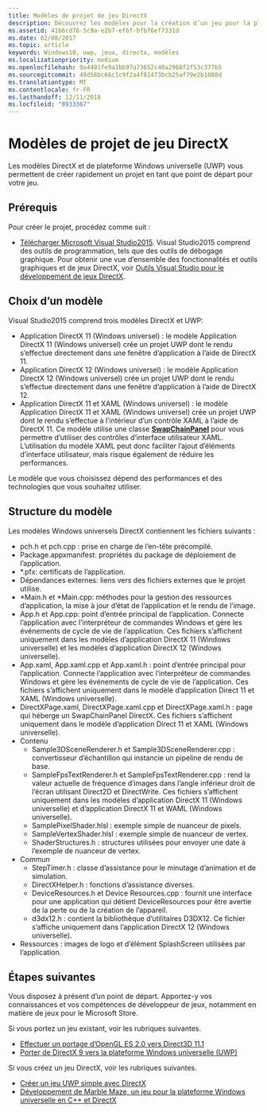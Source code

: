 ```yaml
---
title: Modèles de projet de jeu DirectX
description: Découvrez les modèles pour la création d’un jeu pour la plateforme Windows universelle (UWP) et DirectX.
ms.assetid: 41b6cd76-5c9a-e2b7-ef6f-bfbf6ef7331d
ms.date: 02/08/2017
ms.topic: article
keywords: Windows10, uwp, jeux, directx, modèles
ms.localizationpriority: medium
ms.openlocfilehash: 9a4491fe9a3bb97a73652c40a2968f2f53c377b5
ms.sourcegitcommit: 49d58bc66c1c9f2a4f81473bcb25af79e2b1088d
ms.translationtype: MT
ms.contentlocale: fr-FR
ms.lasthandoff: 12/11/2018
ms.locfileid: "8933367"
---
```

# <a name="directx-game-project-templates"></a>Modèles de projet de jeu DirectX



Les modèles DirectX et de plateforme Windows universelle (UWP) vous permettent de créer rapidement un projet en tant que point de départ pour votre jeu.

## <a name="prerequisites"></a>Prérequis


Pour créer le projet, procédez comme suit :

-   [Télécharger Microsoft Visual Studio2015](https://www.visualstudio.com/vs-2015-product-editions). Visual Studio2015 comprend des outils de programmation, tels que des outils de débogage graphique. Pour obtenir une vue d’ensemble des fonctionnalités et outils graphiques et de jeux DirectX, voir [Outils Visual Studio pour le développement de jeux DirectX](set-up-visual-studio-for-game-development.md).

## <a name="choosing-a-template"></a>Choix d’un modèle


Visual Studio2015 comprend trois modèles DirectX et UWP:

-   Application DirectX 11 (Windows universel) : le modèle Application DirectX 11 (Windows universel) crée un projet UWP dont le rendu s’effectue directement dans une fenêtre d’application à l’aide de DirectX 11.
-   Application DirectX 12 (Windows universel) : le modèle Application DirectX 12 (Windows universel) crée un projet UWP dont le rendu s’effectue directement dans une fenêtre d’application à l’aide de DirectX 12.
-   Application DirectX 11 et XAML (Windows universel) : le modèle Application DirectX 11 et XAML (Windows universel) crée un projet UWP dont le rendu s’effectue à l’intérieur d’un contrôle XAML à l’aide de DirectX 11. Ce modèle utilise une classe [**SwapChainPanel**](https://msdn.microsoft.com/library/windows/apps/dn252834) pour vous permettre d’utiliser des contrôles d’interface utilisateur XAML. L’utilisation du modèle XAML peut donc faciliter l’ajout d’éléments d’interface utilisateur, mais risque également de réduire les performances.

Le modèle que vous choisissez dépend des performances et des technologies que vous souhaitez utiliser.

## <a name="template-structure"></a>Structure du modèle


Les modèles Windows universels DirectX contiennent les fichiers suivants :

-   pch.h et pch.cpp : prise en charge de l’en-tête précompilé.
-   Package.appxmanifest: propriétés du package de déploiement de l’application.
-   \*.pfx: certificats de l’application.
-   Dépendances externes: liens vers des fichiers externes que le projet utilise.
-   \*Main.h et \*Main.cpp: méthodes pour la gestion des ressources d’application, la mise à jour d’état de l’application et le rendu de l’image.
-   App.h et App.cpp: point d’entrée principal de l’application. Connecte l’application avec l’interpréteur de commandes Windows et gère les événements de cycle de vie de l’application. Ces fichiers s’affichent uniquement dans les modèles d’application DirectX 11 (Windows universelle) et les modèles d’application DirectX 12 (Windows universelle).
-   App.xaml, App.xaml.cpp et App.xaml.h : point d’entrée principal pour l’application. Connecte l’application avec l’interpréteur de commandes Windows et gère les événements de cycle de vie de l’application. Ces fichiers s’affichent uniquement dans le modèle d’application Direct 11 et XAML (Windows universelle).
-   DirectXPage.xaml, DirectXPage.xaml.cpp et DirectXPage.xaml.h : page qui héberge un SwapChainPanel DirectX. Ces fichiers s’affichent uniquement dans le modèle d’application Direct 11 et XAML (Windows universelle).
-   Contenu
    -   Sample3DSceneRenderer.h et Sample3DSceneRenderer.cpp : convertisseur d’échantillon qui instancie un pipeline de rendu de base.
    -   SampleFpsTextRenderer.h et SampleFpsTextRenderer.cpp : rend la valeur actuelle de fréquence d’images dans l’angle inférieur droit de l’écran utilisant Direct2D et DirectWrite. Ces fichiers s’affichent uniquement dans les modèles d’application DirectX 11 (Windows universelle) et d’application DirectX 11 et WAML (Windows universelle).
    -   SamplePixelShader.hlsl : exemple simple de nuanceur de pixels.
    -   SampleVertexShader.hlsl : exemple simple de nuanceur de vertex.
    -   ShaderStructures.h : structures utilisées pour envoyer une date à l’exemple de nuanceur de vertex.
-   Commun
    -   StepTimer.h : classe d’assistance pour le minutage d’animation et de simulation.
    -   DirectXHelper.h : fonctions d’assistance diverses.
    -   DeviceResources.h et Device Resources.cpp : fournit une interface pour une application qui détient DeviceResources pour être avertie de la perte ou de la création de l’appareil.
    -   d3dx12.h : contient la bibliothèque d’utilitaires D3DX12. Ce fichier s’affiche uniquement dans l’application DirectX 12 (Windows universelle).
-   Ressources : images de logo et d’élément SplashScreen utilisées par l’application.

## <a name="next-steps"></a>Étapes suivantes


Vous disposez à présent d’un point de départ. Apportez-y vos connaissances et vos compétences de développeur de jeux, notamment en matière de jeux pour le Microsoft Store.

Si vous portez un jeu existant, voir les rubriques suivantes.

-   [Effectuer un portage d’OpenGL ES 2.0 vers Direct3D 11.1](port-from-opengl-es-2-0-to-directx-11-1.md)
-   [Porter de DirectX 9 vers la plateforme Windows universelle (UWP)](porting-your-directx-9-game-to-windows-store.md)

Si vous créez un jeu DirectX, voir les rubriques suivantes.

-   [Créer un jeu UWP simple avec DirectX](tutorial--create-your-first-uwp-directx-game.md)
-   [Développement de Marble Maze, un jeu pour la plateforme Windows universelle en C++ et DirectX](developing-marble-maze-a-windows-store-game-in-cpp-and-directx.md)